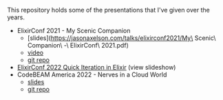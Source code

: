 This repository holds some of the presentations that I've given over the years.

- ElixirConf 2021 - My Scenic Companion
  - [slides](https://jasonaxelson.com/talks/elixirconf2021/My\ Scenic\ Companion\ -\ ElixirConf\ 2021.pdf)
  - [video](https://www.youtube.com/watch?v=wCxMSo3TZjw)
  - [git repo](https://github.com/axelson/scenic-side-screen)
- [ElixirConf 2022 Quick Iteration in Elixir](https://jasonaxelson.com/talks/elixirconf2022) (view slideshow)
- CodeBEAM America 2022 - Nerves in a Cloud World
  - [slides](https://jasonaxelson.com/talks/elixirconf2022)
  - [git repo](https://github.com/axelson/vps)
